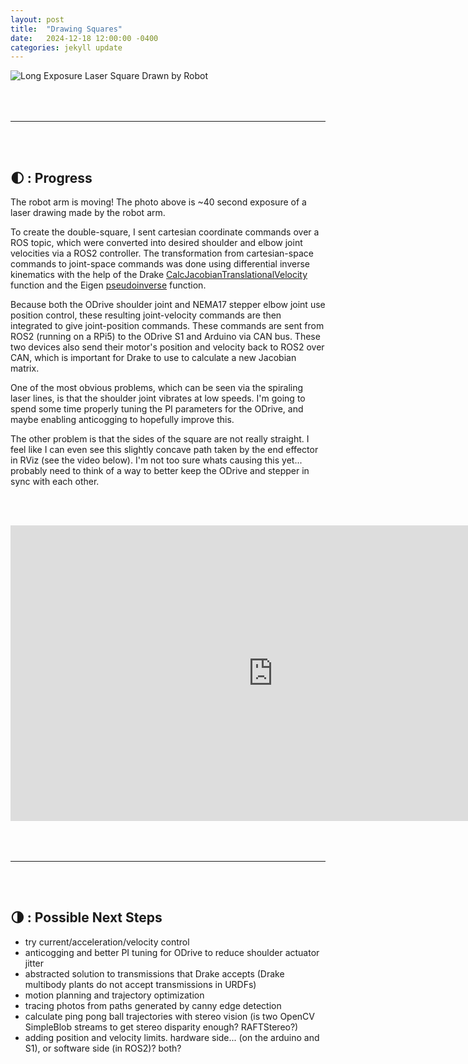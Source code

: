```yaml
---
layout: post
title:  "Drawing Squares"
date:   2024-12-18 12:00:00 -0400
categories: jekyll update
---
```


<script type="text/javascript" async src="https://cdn.jsdelivr.net/npm/mathjax@3/es5/tex-mml-chtml.js"></script>
<link rel="stylesheet" href="/assets/css/styles.css">

![Long Exposure Laser Square Drawn by Robot](/assets/images/laser_square.jpeg)

<hr style = "margin-top: 4rem">
<br /><br />

## 🌓 : Progress

The robot arm is moving! The photo above is ~40 second exposure of a laser drawing made by the robot arm.

To create the double-square, I sent cartesian coordinate commands over a ROS topic, which were converted into desired shoulder and elbow joint velocities via a ROS2 controller. The transformation from cartesian-space commands to joint-space commands was done using differential inverse kinematics with the help of the Drake [CalcJacobianTranslationalVelocity][1] function and the Eigen [pseudoinverse][2] function.

Because both the ODrive shoulder joint and NEMA17 stepper elbow joint use position control, these resulting joint-velocity commands are then integrated to give joint-position commands. These commands are sent from ROS2 (running on a RPi5) to the ODrive S1 and Arduino via CAN bus. These two devices also send their motor's position and velocity back to ROS2 over CAN, which is important for Drake to use to calculate a new Jacobian matrix.

One of the most obvious problems, which can be seen via the spiraling laser lines, is that the shoulder joint vibrates at low speeds. I'm going to spend some time properly tuning the PI parameters for the ODrive, and maybe enabling anticogging to hopefully improve this.

The other problem is that the sides of the square are not really straight. I feel like I can even see this slightly concave path taken by the end effector in RViz (see the video below). I'm not too sure whats causing this yet... probably need to think of a way to better keep the ODrive and stepper in sync with each other.

<br /><br />

<iframe width="840" height="473" src="https://www.youtube.com/embed/2VtBVIsuxbI" title="YouTube video player" frameborder="0" allow="accelerometer; autoplay; clipboard-write; encrypted-media; gyroscope; picture-in-picture" allowfullscreen></iframe>

<hr style = "margin-top: 4rem">
<br /><br />

## 🌗︎ : Possible Next Steps

- try current/acceleration/velocity control
- anticogging and better PI tuning for ODrive to reduce shoulder actuator jitter
- abstracted solution to transmissions that Drake accepts (Drake multibody plants do not accept transmissions in URDFs)
- motion planning and trajectory optimization
- tracing photos from paths generated by canny edge detection
- calculate ping pong ball trajectories with stereo vision (is two OpenCV SimpleBlob streams to get stereo disparity enough? RAFTStereo?)
- adding position and velocity limits. hardware side... (on the arduino and S1), or software side (in ROS2)? both?



<!-- links -->
[1]: https://drake.mit.edu/doxygen_cxx/classdrake_1_1multibody_1_1_multibody_plant.html#ae2516569f5a2cc27e76ee0cc8b728746
[2]: http://eigen.tuxfamily.org/dox/classEigen_1_1CompleteOrthogonalDecomposition.html#ab5e8b3f2c7b602772e1f1d7ce63d446e
[3]: https://control.ros.org/jazzy/doc/ros2_controllers/doc/writing_new_controller.html